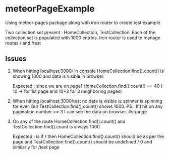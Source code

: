 meteorPageExample
=================

Using meteor-pages package along with iron router to create test example

Two collection set present : HomeCollection, TestCollection.
Each of the collection set is populated with 1000 entries.
Iron router is used to manage routes / and /test

## Issues

1.  When hitting localhost:3000/ in console HomeCollection.find().count() is showing 1000 and data is visible in browser.

	Expected : since we are on page1 HomeCollection.find().count() == 40 ( 10 -> for 1st page and 10*3 for 3 neighboring pages)

2.  When hitting localhost:3000/test no data is visible ie spinner is spinning for ever. But TestCollection.find().count() shows 1000.
	PS : If I hit on any pagination number >= 3 I can see the data on browser. #strange


3.  On any of the route HomeCollection.find().count() and TestCollection.find().count is always 1000.

	Expected : is if / then HomeCollection.find().count() should be as per the page and TestCollection.find().count() should be undefined / 0 
	and similarly for /test page

